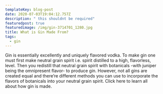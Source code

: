 ```yaml
---
templateKey: blog-post
date: 2020-07-03T19:04:12.757Z
description: " this shouldnt be required"
featuredpost: true
featuredimage: /img/gin-3714701_1280.jpg
title: What is Gin Made From?
tags:
  - gin
---
```

Gin is essentially excellently and uniquely flavored vodka. To make gin one must first make neutral grain spirit i.e. spirit distilled to a high, flavorless, level. Then you redistill that neutral grain spirit with botanicals -with juniper being the omnipresent flavor- to produce gin. However, not all gins are created equal and there’re different methods you can use to incorporate the flavors of botanicals into your neutral grain spirit. Click here to learn all about how gin is made.
